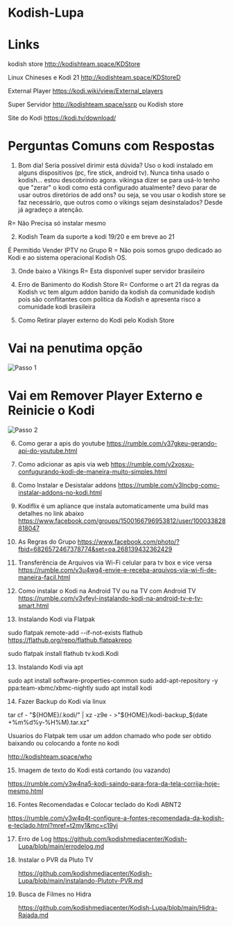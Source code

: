 # Kodish-Lupa

# Links

kodish store 
http://kodishteam.space/KDStore

Linux Chineses e Kodi 21
http://kodishteam.space/KDStoreD

External Player 
https://kodi.wiki/view/External_players

Super Servidor
http://kodishteam.space/ssrp 
ou Kodish store

Site do Kodi 
https://kodi.tv/download/

# Perguntas Comuns com Respostas

1) Bom  dia! Seria possível dirimir está dúvida? Uso o kodi instalado em alguns  dispositivos (pc, fire stick, android tv). Nunca tinha usado o  kodish... estou descobrindo agora. vikingsa dizer se para usá-lo tenho  que "zerar" o kodi como está configurado atualmente?  devo parar de usar outros diretórios de add ons? ou seja, se vou usar o  kodish store se faz necessário, que outros como o vikings sejam  desinstalados? Desde já agradeço a atenção.

R= Não Precisa só instalar mesmo

2) Kodish Team da suporte a kodi 19/20 e em breve ao 21

É Permitido Vender IPTV no Grupo 
R = Não pois somos grupo dedicado ao Kodi e ao sistema operacional Kodish OS.

3) Onde baixo a Vikings
R= Esta disponível super servidor brasileiro

4) Erro de Banimento do Kodish Store
R= Conforme o art 21 da regras da Kodish vc tem algum addon banido da kodish da comunidade kodish pois são conflitantes com politica da Kodish e apresenta risco a comunidade kodi brasileira

5) Como Retirar player externo do Kodi pelo Kodish Store

# Vai na penutima opção
![Passo 1](https://img001.prntscr.com/file/img001/gOOpK0mDTdCUuUNitmDZ-Q.png)

# Vai em Remover Player Externo e Reinicie o Kodi
![Passo 2](https://img001.prntscr.com/file/img001/gJAvUVDiTSmCOYflL4DhWA.png)
     
6) Como gerar a apis do youtube
   https://rumble.com/v37gkeu-gerando-api-do-youtube.html
   
7) Como adicionar as apis via web
   https://rumble.com/v2xosxu-confugurando-kodi-de-maneira-muito-simples.html

8) Como Instalar e Desistalar addons
https://rumble.com/v3lncbg-como-instalar-addons-no-kodi.html

9) Kodiflix é um apliance que instala automaticamente uma build mas detalhes no link abaixo
https://www.facebook.com/groups/1500166796953812/user/100033828818047

10) As Regras do Grupo
https://www.facebook.com/photo/?fbid=6826572467378774&set=oa.268139432362429

11) Transferência de Arquivos via Wi-Fi celular para tv box e vice versa
https://rumble.com/v3u4wg4-envie-e-receba-arquivos-via-wi-fi-de-maneira-facil.html

12) Como instalar o Kodi na Android TV ou na TV com Android TV
https://rumble.com/v3vfeyl-instalando-kodi-na-android-tv-e-tv-smart.html


12) Instalando Kodi via Flatpak 

sudo flatpak remote-add --if-not-exists flathub https://flathub.org/repo/flathub.flatpakrepo

sudo flatpak install flathub tv.kodi.Kodi

13) Instalando Kodi via apt

sudo apt install software-properties-common
sudo add-apt-repository -y ppa:team-xbmc/xbmc-nightly
sudo apt install kodi

14) Fazer Backup do Kodi via linux

tar cf - "${HOME}/.kodi/" | xz -z9e - >"${HOME}/kodi-backup_$(date +%m%d%y-%H%M).tar.xz"

Usuarios do Flatpak tem usar um addon chamado who pode ser obtido baixando ou colocando 
a fonte no kodi

http://kodishteam.space/who

15) Imagem de texto do Kodi está cortando (ou vazando)
    
https://rumble.com/v3w4na5-kodi-saindo-para-fora-da-tela-corrija-hoje-mesmo.html

16) Fontes Recomendadas e Colocar teclado do Kodi ABNT2
    
https://rumble.com/v3w4p4t-configure-a-fontes-recomendada-da-kodish-e-teclado.html?mref=t2my1&mc=c19yi

17) Erro  de Log
  https://github.com/kodishmediacenter/Kodish-Lupa/blob/main/errodelog.md

18) Instalar o PVR da Pluto TV

    https://github.com/kodishmediacenter/Kodish-Lupa/blob/main/instalando-Plutotv-PVR.md

19) Busca de Filmes no Hidra

    https://github.com/kodishmediacenter/Kodish-Lupa/blob/main/Hidra-Rajada.md 

